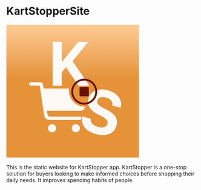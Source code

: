 # KartStopperSite
  
<img src="content/KS_light.png" width="350px" alt="App logo with initials K, S and a cart symbol all surrounding stop button.">

This is the static website for KartStopper app. KartStopper is a one-stop solution for buyers looking to make informed choices before shopping their daily needs. It improves spending habits of people.
